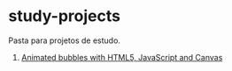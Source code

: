 # study-projects
Pasta para projetos de estudo.

1. [Animated bubbles with HTML5, JavaScript and Canvas](./docs/bubbles.md)